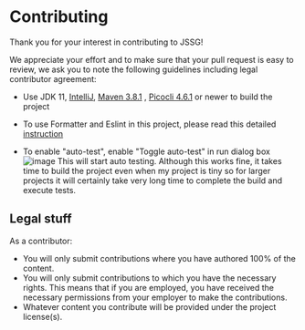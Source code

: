 Contributing
============

Thank you for your interest in contributing to JSSG!

We appreciate your effort and to make sure that your pull request is easy to review, we ask you to note the following
guidelines including legal contributor agreement:

* Use JDK 11, [IntelliJ](https://www.jetbrains.com/idea/download/), [Maven 3.8.1](https://maven.apache.org/download.cgi)
  , [Picocli 4.6.1](https://picocli.info/) or newer to build the project

* To use Formatter and Eslint in this project, please read this
  detailed [instruction](https://tracy016.medium.com/osd600-adding-static-analysis-toolings-b8488bf239da)

* To enable "auto-test", enable "Toggle auto-test" in run dialog box
![image](https://intellij-support.jetbrains.com/hc/user_images/35Aia3Dk3aHoTBe1gB8WIw.png)
  This will start auto testing. Although this works fine, it takes time to build the project even when my project is tiny so for larger projects it will certainly take very long time to complete the build and execute tests.

## Legal stuff

As a contributor:

* You will only submit contributions where you have authored 100% of the content.
* You will only submit contributions to which you have the necessary rights. This means that if you are employed, you
  have received the necessary permissions from your employer to make the contributions.
* Whatever content you contribute will be provided under the project license(s).